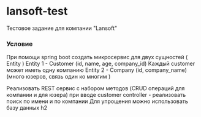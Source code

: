 # lansoft-test
Тестовое задание для компании "Lansoft"

### Условие
При помощи spring boot создать микросервис для двух сущностей ( Entity ) 
Entity 1 - Customer
(id, name, age, company_id)
Каждый customer может иметь одну компанию
Entity 2 - Company
(id, company_name)  (много юзеров, связь один ко многим )
 
Реализовать REST сервис с набором методов (CRUD операций для компании и для юзера)
при вводе customer controller - реализовать поиск по имени и по компании
Для упрощения можно использовать базу данных h2
